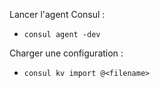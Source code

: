 Lancer l'agent Consul :
- `consul agent -dev`

Charger une configuration :
- `consul kv import @<filename>`
